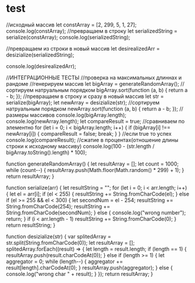 # test
//исходный массив
let constArray = [2, 299, 5, 1, 27];
console.log(constArray);
//превращаем в строку
let serializedString = serialize(constArray);
console.log(serializedString);

//превращаем из строки в новый массив
let desirealizedArr = desizialize(serializedString);

console.log(desirealizedArr);

//ИНТЕГРАЦИОННЫЕ ТЕСТЫ
//проверка на максимальных длиннах и рандоме
//генерируем массив
let bigArray = generateRandomArray();
//сортируем натруальным порядком
bigArray.sort(function (a, b) {
  return a - b;
});
//превращаем в строку и сразу в новый массив
let str = serialize(bigArray);
let newArray = desizialize(str);
//сортируем натруальным порядком
newArray.sort(function (a, b) {
  return a - b;
});
//размеры массивов
console.log(bigArray.length);
console.log(newArray.length);
let compareResult = true;
//сравниваем по элементно
for (let i = 0; i < bigArray.length; i++) {
  if (bigArray[i] !== newArray[i]) {
    compareResult = false;
    break;
  }
}
//если true то успех
console.log(compareResult);
//сжатие в процентах(отношение длины строки к исходному массиву)
console.log(100 - (str.length / bigArray.toString().length) * 100);

function generateRandomArray() {
  let resultArray = [];
  let count = 1000;
  while (count--) {
    resultArray.push(Math.floor(Math.random() * 299) + 1);
  }
  return resultArray;
}

function serialize(arr) {
  let resultString = "";
  for (let i = 0; i < arr.length; i++) {
    let el = arr[i];
    if (el < 255) {
      resultString += String.fromCharCode(el);
    } else if (el >= 255 && el < 300) {
      let secondNum = el - 254;
      resultString += String.fromCharCode(254);
      resultString += String.fromCharCode(secondNum);
    } else {
      console.log("wrong number");
      return;
    }
    if (i < arr.length - 1) resultString += String.fromCharCode(0);
  }
  return resultString;
}

function desizialize(str) {
  var splitedArray = str.split(String.fromCharCode(0));
  let resultArray = [];
  splitedArray.forEach((result) => {
    let length = result.length;
    if (length == 1) {
      resultArray.push(result.charCodeAt(0));
    } else if (length >= 1) {
      let aggregator = 0;
      while (length--) {
        aggregator += result[length].charCodeAt(0);
      }
      resultArray.push(aggregator);
    } else {
      console.log("wrong char " + result);
    }
  });
  return resultArray;
}
